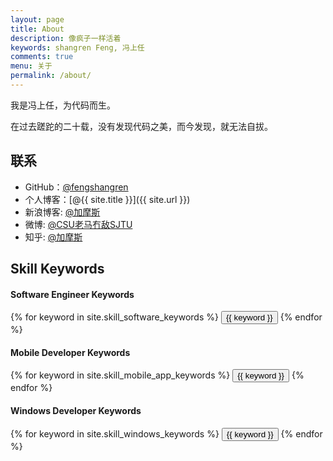 ```yaml
---
layout: page
title: About
description: 像疯子一样活着
keywords: shangren Feng, 冯上任
comments: true
menu: 关于
permalink: /about/
---
```


我是冯上任，为代码而生。

在过去蹉跎的二十载，没有发现代码之美，而今发现，就无法自拔。

## 联系

* GitHub：[@fengshangren](https://github.com/fengshangren)
* 个人博客：[@{{ site.title }}]({{ site.url }})
* 新浪博客: [@加摩斯](http://blog.sina.com.cn/u/2205677364)
* 微博: [@CSU老马冇敌SJTU](http://weibo.com/u/2205677364/home?wvr=5)
* 知乎: [@加摩斯](https://www.zhihu.com/people/jia-mo-si/activities)

## Skill Keywords

#### Software Engineer Keywords
<div class="btn-inline">
    {% for keyword in site.skill_software_keywords %}
    <button class="btn btn-outline" type="button">{{ keyword }}</button>
    {% endfor %}
</div>

#### Mobile Developer Keywords
<div class="btn-inline">
    {% for keyword in site.skill_mobile_app_keywords %}
    <button class="btn btn-outline" type="button">{{ keyword }}</button>
    {% endfor %}
</div>

#### Windows Developer Keywords
<div class="btn-inline">
    {% for keyword in site.skill_windows_keywords %}
    <button class="btn btn-outline" type="button">{{ keyword }}</button>
    {% endfor %}
</div>
